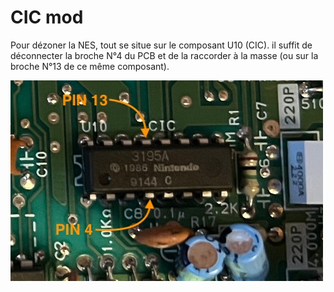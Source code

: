 # CIC mod

Pour dézoner la NES, tout se situe sur le composant U10 (CIC). il suffit de déconnecter
la broche N°4 du PCB et de la raccorder à la masse (ou sur la broche N°13 de ce même composant).

![CIC](cic.jpeg)
